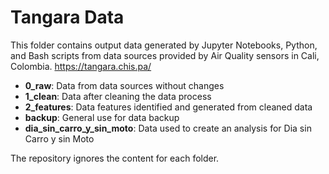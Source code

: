 # Tangara Data
This folder contains output data generated by Jupyter Notebooks, Python, and Bash scripts from data sources provided by Air Quality sensors in Cali, Colombia. https://tangara.chis.pa/

- **0_raw**: Data from data sources without changes
- **1_clean**: Data after cleaning the data process
- **2_features**: Data features identified and generated from cleaned data
- **backup**: General use for data backup
- **dia_sin_carro_y_sin_moto**: Data used to create an analysis for Dia sin Carro y sin Moto

The repository ignores the content for each folder.
